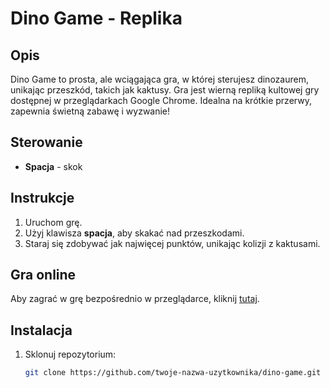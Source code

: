 # Dino Game - Replika

## Opis
Dino Game to prosta, ale wciągająca gra, w której sterujesz dinozaurem, unikając przeszkód, takich jak kaktusy. Gra jest wierną repliką kultowej gry dostępnej w przeglądarkach Google Chrome. Idealna na krótkie przerwy, zapewnia świetną zabawę i wyzwanie!

## Sterowanie
- **Spacja** - skok

## Instrukcje
1. Uruchom grę.
2. Użyj klawisza **spacja**, aby skakać nad przeszkodami.
3. Staraj się zdobywać jak najwięcej punktów, unikając kolizji z kaktusami.

## Gra online
Aby zagrać w grę bezpośrednio w przeglądarce, kliknij [tutaj](https://drewniak1015.github.io/chrome-dinosaur-game/).

## Instalacja

1. Sklonuj repozytorium:
   ```bash
   git clone https://github.com/twoje-nazwa-uzytkownika/dino-game.git
